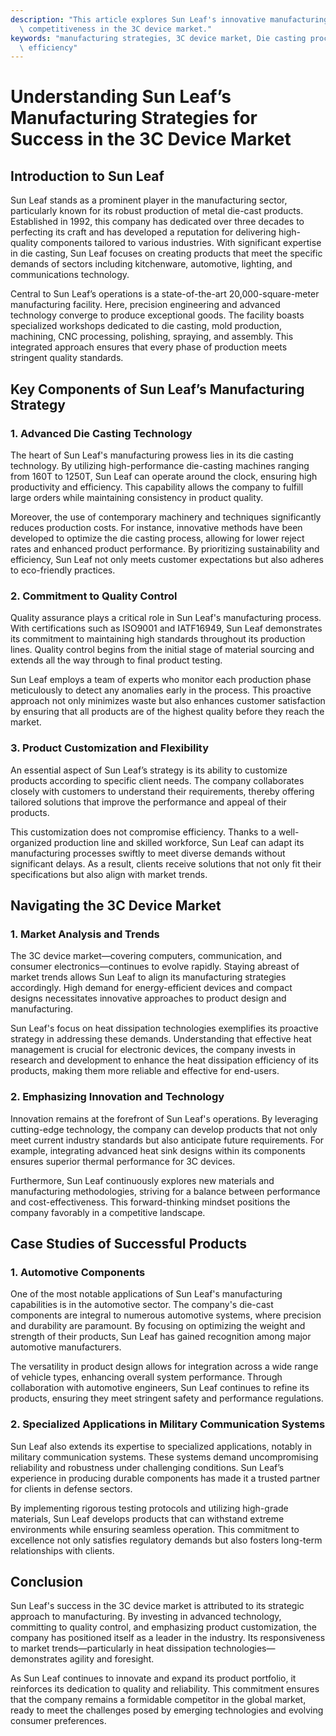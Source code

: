 ```yaml
---
description: "This article explores Sun Leaf's innovative manufacturing strategies that enhance\
  \ competitiveness in the 3C device market."
keywords: "manufacturing strategies, 3C device market, Die casting process, Heat dissipation\
  \ efficiency"
---
```

# Understanding Sun Leaf’s Manufacturing Strategies for Success in the 3C Device Market

## Introduction to Sun Leaf

Sun Leaf stands as a prominent player in the manufacturing sector, particularly known for its robust production of metal die-cast products. Established in 1992, this company has dedicated over three decades to perfecting its craft and has developed a reputation for delivering high-quality components tailored to various industries. With significant expertise in die casting, Sun Leaf focuses on creating products that meet the specific demands of sectors including kitchenware, automotive, lighting, and communications technology.

Central to Sun Leaf’s operations is a state-of-the-art 20,000-square-meter manufacturing facility. Here, precision engineering and advanced technology converge to produce exceptional goods. The facility boasts specialized workshops dedicated to die casting, mold production, machining, CNC processing, polishing, spraying, and assembly. This integrated approach ensures that every phase of production meets stringent quality standards.

## Key Components of Sun Leaf’s Manufacturing Strategy

### 1. Advanced Die Casting Technology

The heart of Sun Leaf's manufacturing prowess lies in its die casting technology. By utilizing high-performance die-casting machines ranging from 160T to 1250T, Sun Leaf can operate around the clock, ensuring high productivity and efficiency. This capability allows the company to fulfill large orders while maintaining consistency in product quality. 

Moreover, the use of contemporary machinery and techniques significantly reduces production costs. For instance, innovative methods have been developed to optimize the die casting process, allowing for lower reject rates and enhanced product performance. By prioritizing sustainability and efficiency, Sun Leaf not only meets customer expectations but also adheres to eco-friendly practices.

### 2. Commitment to Quality Control

Quality assurance plays a critical role in Sun Leaf's manufacturing process. With certifications such as ISO9001 and IATF16949, Sun Leaf demonstrates its commitment to maintaining high standards throughout its production lines. Quality control begins from the initial stage of material sourcing and extends all the way through to final product testing.

Sun Leaf employs a team of experts who monitor each production phase meticulously to detect any anomalies early in the process. This proactive approach not only minimizes waste but also enhances customer satisfaction by ensuring that all products are of the highest quality before they reach the market.

### 3. Product Customization and Flexibility

An essential aspect of Sun Leaf’s strategy is its ability to customize products according to specific client needs. The company collaborates closely with customers to understand their requirements, thereby offering tailored solutions that improve the performance and appeal of their products. 

This customization does not compromise efficiency. Thanks to a well-organized production line and skilled workforce, Sun Leaf can adapt its manufacturing processes swiftly to meet diverse demands without significant delays. As a result, clients receive solutions that not only fit their specifications but also align with market trends.

## Navigating the 3C Device Market

### 1. Market Analysis and Trends

The 3C device market—covering computers, communication, and consumer electronics—continues to evolve rapidly. Staying abreast of market trends allows Sun Leaf to align its manufacturing strategies accordingly. High demand for energy-efficient devices and compact designs necessitates innovative approaches to product design and manufacturing.

Sun Leaf's focus on heat dissipation technologies exemplifies its proactive strategy in addressing these demands. Understanding that effective heat management is crucial for electronic devices, the company invests in research and development to enhance the heat dissipation efficiency of its products, making them more reliable and effective for end-users.

### 2. Emphasizing Innovation and Technology

Innovation remains at the forefront of Sun Leaf's operations. By leveraging cutting-edge technology, the company can develop products that not only meet current industry standards but also anticipate future requirements. For example, integrating advanced heat sink designs within its components ensures superior thermal performance for 3C devices.

Furthermore, Sun Leaf continuously explores new materials and manufacturing methodologies, striving for a balance between performance and cost-effectiveness. This forward-thinking mindset positions the company favorably in a competitive landscape.

## Case Studies of Successful Products

### 1. Automotive Components

One of the most notable applications of Sun Leaf's manufacturing capabilities is in the automotive sector. The company's die-cast components are integral to numerous automotive systems, where precision and durability are paramount. By focusing on optimizing the weight and strength of their products, Sun Leaf has gained recognition among major automotive manufacturers.

The versatility in product design allows for integration across a wide range of vehicle types, enhancing overall system performance. Through collaboration with automotive engineers, Sun Leaf continues to refine its products, ensuring they meet stringent safety and performance regulations.

### 2. Specialized Applications in Military Communication Systems

Sun Leaf also extends its expertise to specialized applications, notably in military communication systems. These systems demand uncompromising reliability and robustness under challenging conditions. Sun Leaf’s experience in producing durable components has made it a trusted partner for clients in defense sectors.

By implementing rigorous testing protocols and utilizing high-grade materials, Sun Leaf develops products that can withstand extreme environments while ensuring seamless operation. This commitment to excellence not only satisfies regulatory demands but also fosters long-term relationships with clients.

## Conclusion

Sun Leaf's success in the 3C device market is attributed to its strategic approach to manufacturing. By investing in advanced technology, committing to quality control, and emphasizing product customization, the company has positioned itself as a leader in the industry. Its responsiveness to market trends—particularly in heat dissipation technologies—demonstrates agility and foresight.

As Sun Leaf continues to innovate and expand its product portfolio, it reinforces its dedication to quality and reliability. This commitment ensures that the company remains a formidable competitor in the global market, ready to meet the challenges posed by emerging technologies and evolving consumer preferences.
